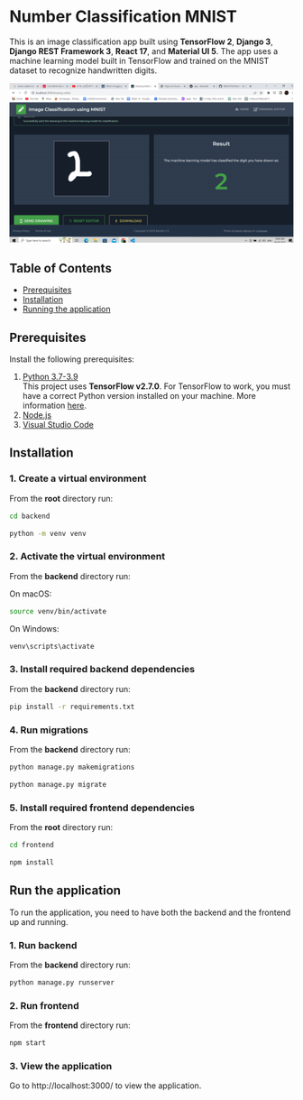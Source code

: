 # Number Classification MNIST

This is an image classification app built using **TensorFlow 2**, **Django 3**, **Django REST Framework 3**, **React 17**, and **Material UI 5**. The app uses a machine learning model built in TensorFlow and trained on the MNIST dataset to recognize handwritten digits.

![plot](https://github.com/RENJITHVS/Number-Classification-MNIST/blob/master/frontend/src/assets/images/drawing_editor.png?raw=true)


## Table of Contents 
- [Prerequisites](#prerequisites)
- [Installation](#installation)
- [Running the application](#run-the-application)


## Prerequisites

Install the following prerequisites:

1. [Python 3.7-3.9](https://www.python.org/downloads/)
<br>This project uses **TensorFlow v2.7.0**. For TensorFlow to work, you must have a correct Python version installed on your machine. More information [here](https://www.tensorflow.org/install/source#tested_build_configurations).
2. [Node.js](https://nodejs.org/en/)
3. [Visual Studio Code](https://code.visualstudio.com/download)


## Installation

### 1. Create a virtual environment

From the **root** directory run:

```bash
cd backend
```
```bash
python -m venv venv
```

### 2. Activate the virtual environment

From the **backend** directory run:

On macOS:

```bash
source venv/bin/activate
```

On Windows:

```bash
venv\scripts\activate
```

### 3. Install required backend dependencies

From the **backend** directory run:

```bash
pip install -r requirements.txt
```

### 4. Run migrations

From the **backend** directory run:

```bash
python manage.py makemigrations
```

```bash
python manage.py migrate
```

### 5. Install required frontend dependencies

From the **root** directory run:

```bash
cd frontend
```
```bash
npm install
```

## Run the application

To run the application, you need to have both the backend and the frontend up and running.

### 1. Run backend

From the **backend** directory run:

```bash
python manage.py runserver
```

### 2. Run frontend

From the **frontend** directory run:

```bash
npm start
```

### 3. View the application

Go to http://localhost:3000/ to view the application.

